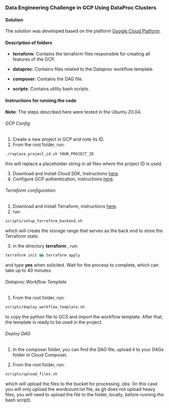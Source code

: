 ### Data Engineering Challenge in GCP Using DataProc Clusters

#### Solution

The solution was developed based on the platform [Google Cloud Platform](https://cloud.google.com/).

#### Description of folders

- __terraform__:
Contains the terraform files responsible for creating all features of the GCP.

- __dataproc__:
Contains files related to the Dataproc workflow template.

- __composer__:
Contains the DAG file.

- __scripts__:
Contains utility bash scripts.

#### Instructions for running the code

__Note__: The steps described here were tested in the Ubuntu 20.04.

###### GCP Config

1. Create a new project in GCP and note its ID.
2. From the root folder, run:

```bash
./replace_project_id.sh YOUR_PROJECT_ID
```
this will replace a placeholder string in all files where the project ID is used.

3. Download and Install Cloud SDK, Instructions [here](https://cloud.google.com/sdk/docs/install).
4. Configure GCP authentication, instructions [here](https://cloud.google.com/docs/authentication/getting-started).

###### Terraform configuration

1. Download and install Terraform, instructions [here](https://learn.hashicorp.com/tutorials/terraform/install-cli).
2. run:
```bash
scripts/setup_terraform_backend.sh
```
which will create the storage range that serves as the back end to store the Terraform state.

3. in the directory __terraform__ , run:

```bash
terraform init && terraform apply
```
and type __yes__ when solicited. Wait for the process to complete, which can take up to 40 minutes.

###### Dataproc Workflow Template

1. From the root folder, run:
```bash
scripts/deploy_workflow_template.sh
```
to copy the python file to GCS and import the workflow template. After that, the template is ready to be used in the project.

###### Deploy DAG
1. In the composer folder, you can find the DAG file, upload it to your DAGs folder in Cloud Composer.

2. From the root folder, run:

```bash
scripts/upload_files.sh
```
which will upload the files to the bucket for processing.
obs: (In this case you will only upload the wordcount.txt file, as git does not upload heavy files, you will need to upload the file to the folder, locally, before running the bash script).



